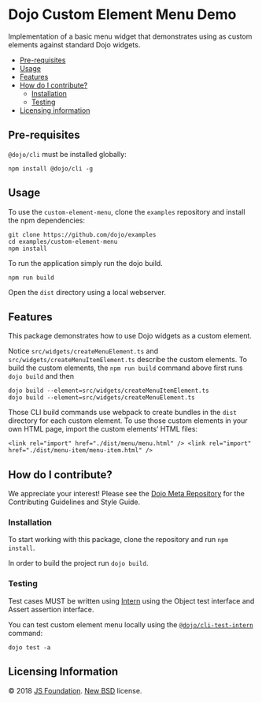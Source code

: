 Dojo Custom Element Menu Demo
=============================

Implementation of a basic menu widget that demonstrates using as custom elements against standard Dojo widgets.

-   [Pre-requisites](#pre-requisites)
-   [Usage](#usage)
-   [Features](#features)
-   [How do I contribute?](#how-do-i-contribute)
    -   [Installation](#installation)
    -   [Testing](#testing)
-   [Licensing information](#licensing-information)

Pre-requisites
--------------

`@dojo/cli` must be installed globally:

    npm install @dojo/cli -g

Usage
-----

To use the `custom-element-menu`, clone the `examples` repository and install the npm dependencies:

    git clone https://github.com/dojo/examples
    cd examples/custom-element-menu
    npm install

To run the application simply run the dojo build.

    npm run build

Open the `dist` directory using a local webserver.

Features
--------

This package demonstrates how to use Dojo widgets as a custom element.

Notice `src/widgets/createMenuElement.ts` and `src/widgets/createMenuItemElement.ts` describe the custom elements. To build the custom elements, the `npm run build` command above first runs `dojo build` and then

    dojo build --element=src/widgets/createMenuItemElement.ts
    dojo build --element=src/widgets/createMenuElement.ts

Those CLI build commands use webpack to create bundles in the `dist` directory for each custom element. To use those custom elements in your own HTML page, import the custom elements’ HTML files:

    <link rel="import" href="./dist/menu/menu.html" /> <link rel="import" href="./dist/menu-item/menu-item.html" />

How do I contribute?
--------------------

We appreciate your interest! Please see the [Dojo Meta Repository](https://github.com/dojo/meta#readme) for the Contributing Guidelines and Style Guide.

### Installation

To start working with this package, clone the repository and run `npm install`.

In order to build the project run `dojo build`.

### Testing

Test cases MUST be written using [Intern](https://theintern.github.io) using the Object test interface and Assert assertion interface.

You can test custom element menu locally using the [`@dojo/cli-test-intern`](https://github.com/dojo/cli-test-intern) command:

    dojo test -a

Licensing Information
---------------------

© 2018 [JS Foundation](https://js.foundation/). [New BSD](http://opensource.org/licenses/BSD-3-Clause) license.
